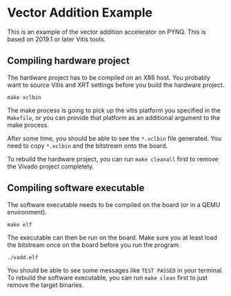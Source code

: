 # Vector Addition Example

This is an example of the vector addition accelerator on PYNQ. 
This is based on 2019.1 or later Vitis tools.

## Compiling hardware project

The hardware project has to be compiled on an X86 host. You probably want
to source Vitis and XRT settings before you build the hardware project.

```
make xclbin
```

The make process is going to pick up the vitis platform you specified in
the `Makefile`, or you can provide that platform as an additional argument
to the make process.

After some time, you should be able to see the `*.xclbin` file generated.
You need to copy `*.xclbin` and the bitstream onto the board.

To rebuild the hardware project, you can run `make cleanall` first to remove
the Vivado project completely.

## Compiling software executable

The software executable needs to be compiled on the board (or in a QEMU
environment). 

```
make elf
```

The executable can then be run on the board. Make sure you at least load
the bitstream once on the board before you run the program.

```
./vadd.elf
```

You should be able to see some messages like `TEST PASSED` in your terminal.
To rebuild the software executable, you can run `make clean` first to just
remove the target binaries.
